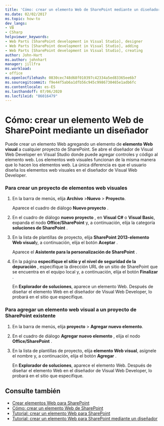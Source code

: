 ```yaml
---
title: 'Cómo: crear un elemento Web de SharePoint mediante un diseñador | Microsoft Docs'
ms.date: 02/02/2017
ms.topic: how-to
dev_langs:
- VB
- CSharp
helpviewer_keywords:
- Web Parts [SharePoint development in Visual Studio], designer
- Web Parts [SharePoint development in Visual Studio], adding
- Web Parts [SharePoint development in Visual Studio], creating
author: John-Hart
ms.author: johnhart
manager: jillfra
ms.workload:
- office
ms.openlocfilehash: 0830cec748d68f010397c42334a5ed83365ee6b7
ms.sourcegitcommit: f9e44f5ab6a1dfb56c945c9986730465e1adb6fc
ms.contentlocale: es-ES
ms.lasthandoff: 07/06/2020
ms.locfileid: "86016479"
---
```

# <a name="how-to-create-a-sharepoint-web-part-by-using-a-designer"></a>Cómo: crear un elemento Web de SharePoint mediante un diseñador
  Puede crear un elemento Web agregando un elemento de **elemento Web visual** a cualquier proyecto de SharePoint. Se abre el diseñador de Visual Web Developer en Visual Studio donde puede agregar controles y código al elemento web. Los elementos web visuales funcionan de la misma manera que lo hacen los elementos web. La única diferencia es que el usuario diseña los elementos web visuales en el diseñador de Visual Web Developer.

### <a name="to-create-a-project-for-visual-web-parts"></a>Para crear un proyecto de elementos web visuales

1. En la barra de menús, elija **Archivo** >**Nuevo** > **Proyecto**.

     Aparece el cuadro de diálogo **Nuevo proyecto** .

2. En el cuadro de diálogo **nuevo proyecto** , en **Visual C#** o **Visual Basic**, expanda el nodo **Office/SharePoint** y, a continuación, elija la categoría **soluciones de SharePoint** .

3. En la lista de plantillas de proyecto, elija **SharePoint 2013-elemento Web visual**y, a continuación, elija el botón **Aceptar** .

     Aparece el **Asistente para la personalización de SharePoint** .

4. En la página **especifique el sitio y el nivel de seguridad de la depuración** , especifique la dirección URL de un sitio de SharePoint que se encuentra en el equipo local y, a continuación, elija el botón **Finalizar** .

     En **Explorador de soluciones**, aparece un elemento Web. Después de diseñar el elemento Web en el diseñador de Visual Web Developer, lo probará en el sitio que especifique.

### <a name="to-add-a-visual-web-part-to-an-existing-sharepoint-project"></a>Para agregar un elemento web visual a un proyecto de SharePoint existente

1. En la barra de menús, elija **proyecto**  >  **Agregar nuevo elemento**.

2. En el cuadro de diálogo **Agregar nuevo elemento** , elija el nodo **Office/SharePoint** .

3. En la lista de plantillas de proyecto, elija **elemento Web visual**, asígnele el nombre y, a continuación, elija el botón **Agregar** .

     En **Explorador de soluciones**, aparece el elemento Web. Después de diseñar el elemento Web en el diseñador de Visual Web Developer, lo probará en el sitio que especifique.

## <a name="see-also"></a>Consulte también
- [Crear elementos Web para SharePoint](../sharepoint/creating-web-parts-for-sharepoint.md)
- [Cómo: crear un elemento Web de SharePoint](../sharepoint/how-to-create-a-sharepoint-web-part.md)
- [Tutorial: crear un elemento Web para SharePoint](../sharepoint/walkthrough-creating-a-web-part-for-sharepoint.md)
- [Tutorial: crear un elemento Web para SharePoint mediante un diseñador](../sharepoint/walkthrough-creating-a-web-part-for-sharepoint-by-using-a-designer.md)
